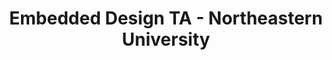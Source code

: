 ---
title: "Embedded Design TA - Northeastern University"
collection: work-experiences
type: #"northeastern"
# permalink: /work-experiences/computing-fundamentals-ta-neu/ 
period: Jan 2024 - Apr 2024
authors: 
bookcover: 
location: Boston, MA
classes: wide
# description: <p><ul><li>Instructed students during labs covering FPGA board, Linux, C++, Quartus Prime, and robotic arm.</li><li>Held office hours and extra lab hours to answer questions related to C++, Digital Logic Design and lab assignment.<li>Verified lab materials by testing each instruction prior to lab sessions.</ul></p>
---